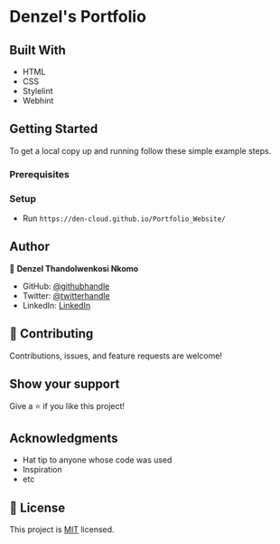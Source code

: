 ﻿# Denzel's Portfolio

## Built With

- HTML
- CSS
- Stylelint
- Webhint

## Getting Started

To get a local copy up and running follow these simple example steps.

### Prerequisites


### Setup

- Run `https://den-cloud.github.io/Portfolio_Website/`

## Author

👤 **Denzel Thandolwenkosi Nkomo**

- GitHub: [@githubhandle](https://github.com/githubhandle)
- Twitter: [@twitterhandle](https://twitter.com/twitterhandle)
- LinkedIn: [LinkedIn](https://linkedin.com/in/linkedinhandle)

## 🤝 Contributing

Contributions, issues, and feature requests are welcome!


## Show your support

Give a ⭐️ if you like this project!

## Acknowledgments

- Hat tip to anyone whose code was used
- Inspiration
- etc

## 📝 License

This project is [MIT](./MIT.md) licensed.
